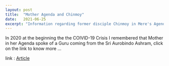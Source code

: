 ```yaml
---
layout: post
title:  "Mother Agenda and Chinmoy"
date:   2021-06-25
excerpt: "Information regarding former disciple Chinmoy in Mere's Agenda"
---
```


In 2020 at the beginning the the COIVID-19 Crisis I remembered that Mother in her
Agenda spoke of a Guru coming from the Sri Aurobindo Ashram, click on the link to 
know more ...

link : [Article]( https://kb.srichinmoy.wiki/Sri-Chinmoy-And-Mother-Agenda/readme )

